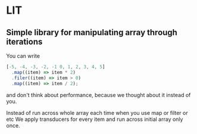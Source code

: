 # LIT

## Simple library for manipulating array through iterations

You can write

```js
[-5, -4, -3, -2, -1 0, 1, 2, 3, 4, 5]
  .map((item) => item * 2)
  .filer((item) => item > 0)
  .map((item) => item / 2);
```

and don't think about performance, because we thought about it instead of you. 

Instead of run across whole array each time when you use map or filter or etc We apply transducers for every item and run across initial array only once.  